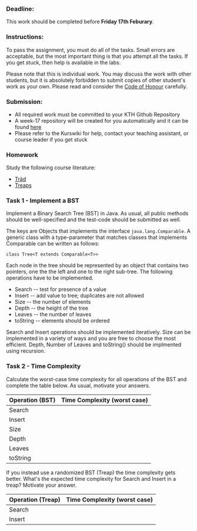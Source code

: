 ### Deadline:
This work should be completed before **Friday 17th Feburary**.

### Instructions:
To pass the assignment, you must do all of the tasks. Small errors are acceptable, but the most important thing is that you attempt all the tasks. If you get stuck, then help is available in the labs.

Please note that this is individual work. You may discuss the work with other students, but it is absolutely forbidden to submit copies of other student's work as your own. Please read and consider the [Code of Honour](https://www.kth.se/csc/utbildning/hederskodex) carefully.

### Submission:
* All required work must be committed to your KTH Github Repository
* A week-17 repository will be created for you automatically and it can be found [here](https://gits-15.sys.kth.se/inda-16)
* Please refer to the Kurswiki for help, contact your teaching assistant, or course leader if you get stuck

### Homework
Study the following course literature:

* [Träd](http://www.nada.kth.se/~snilsson/algoritmer/trad/)
* [Treaps](http://www.nada.kth.se/~snilsson/treap/)

### Task 1 - Implement a BST
Implement a Binary Search Tree (BST) in Java. As usual, all public methods should be well-specified and the test-code should be submitted as well.

The keys are Objects that implements the interface `java.lang.Comparable`. A generic class with a type-parameter that matches classes that implements Comparable can be written as follows:

    class Tree<T extends Comparable<T>>

Each node in the tree should be represented by an object that contains two pointers, one the the left and one to the right sub-tree. The following operations have to be implemented.

* Search -- test for presence of a value
* Insert -- add value to tree; duplicates are not allowed
* Size -- the number of elements
* Depth -- the height of the tree
* Leaves -- the number of leaves
* toString -- elements should be ordered

Search and Insert operations should be implemented iteratively.  Size can be implemented in a variety of ways and you are free to choose the most efficient.  Depth, Number of Leaves and toString() should be implmented using recursion.

### Task 2 - Time Complexity
Calculate the worst-case time complexity for all operations of the BST and complete the table below.  As usual, motivate your answers.

| Operation (BST)     | Time Complexity (worst case)    |
| ------------------- | ------------------------------- |
| Search              |                                 |
| Insert              |                                 |
| Size                |                                 |
| Depth               |                                 |
| Leaves              |                                 |
| toString            |                                 |

If you instead use a randomized BST (Treap) the time complexity gets better.  What's the expected time complexity for Search and Insert in a treap? Motivate your answer.

| Operation (Treap)   | Time Complexity (worst case)    |
| ------------------- | ------------------------------- |
| Search              |                                 |
| Insert              |                                 |
